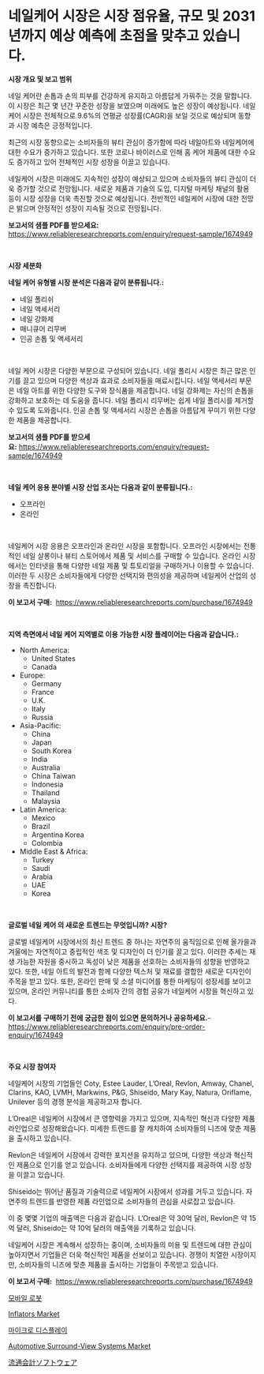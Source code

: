 <p><h1>네일케어 시장은 시장 점유율, 규모 및 2031년까지 예상 예측에 초점을 맞추고 있습니다.</h1></p><p><strong>시장 개요 및 보고 범위</strong></p>
<p><p>네일 케어란 손톱과 손의 피부를 건강하게 유지하고 아름답게 가꿔주는 것을 말합니다. 이 시장은 최근 몇 년간 꾸준한 성장을 보였으며 미래에도 높은 성장이 예상됩니다. 네일케어 시장은 전체적으로 9.6%의 연평균 성장률(CAGR)을 보일 것으로 예상되며 동향과 시장 예측은 긍정적입니다. </p><p>최근의 시장 동향으로는 소비자들의 뷰티 관심이 증가함에 따라 네일아트와 네일케어에 대한 수요가 증가하고 있습니다. 또한 코로나 바이러스로 인해 홈 케어 제품에 대한 수요도 증가하고 있어 전체적인 시장 성장을 이끌고 있습니다.</p><p>네일케어 시장은 미래에도 지속적인 성장이 예상되고 있으며 소비자들의 뷰티 관심이 더욱 증가할 것으로 전망됩니다. 새로운 제품과 기술의 도입, 디지털 마케팅 채널의 활용 등이 시장 성장을 더욱 촉진할 것으로 예상됩니다. 전반적인 네일케어 시장에 대한 전망은 밝으며 안정적인 성장이 지속될 것으로 전망됩니다.</p></p>
<p><strong>보고서의 샘플 PDF를 받으세요:</strong> <a href="https://www.reliableresearchreports.com/enquiry/request-sample/1674949">https://www.reliableresearchreports.com/enquiry/request-sample/1674949</a></p>
<p>&nbsp;</p>
<p><strong>시장 세분화</strong></p>
<p><strong>네일 케어 유형별 시장 분석은 다음과 같이 분류됩니다.:</strong></p>
<p><ul><li>네일 폴리쉬</li><li>네일 액세서리</li><li>네일 강화제</li><li>매니큐어 리무버</li><li>인공 손톱 및 액세서리</li></ul></p>
<p>&nbsp;</p>
<p><p>네일 케어 시장은 다양한 부문으로 구성되어 있습니다. 네일 폴리시 시장은 최근 많은 인기를 끌고 있으며 다양한 색상과 효과로 소비자들을 매료시킵니다. 네일 액세서리 부문은 네일 아트를 위한 다양한 도구와 장식품을 제공합니다. 네일 강화제는 자신의 손톱을 강화하고 보호하는 데 도움을 줍니다. 네일 폴리시 리무버는 쉽게 네일 폴리시를 제거할 수 있도록 도와줍니다. 인공 손톱 및 액세서리 시장은 손톱을 아름답게 꾸미기 위한 다양한 제품을 제공합니다.</p></p>
<p><strong>보고서의 샘플 PDF를 받으세요:</strong>&nbsp;<a href="https://www.reliableresearchreports.com/enquiry/request-sample/1674949">https://www.reliableresearchreports.com/enquiry/request-sample/1674949</a></p>
<p>&nbsp;</p>
<p><strong> 네일 케어 응용 분야별 시장 산업 조사는 다음과 같이 분류됩니다.:</strong></p>
<p><ul><li>오프라인</li><li>온라인</li></ul></p>
<p>&nbsp;</p>
<p><p>네일케어 시장 응용은 오프라인과 온라인 시장을 포함합니다. 오프라인 시장에서는 전통적인 네일 살롱이나 뷰티 스토어에서 제품 및 서비스를 구매할 수 있습니다. 온라인 시장에서는 인터넷을 통해 다양한 네일 제품 및 튜토리얼을 구매하거나 이용할 수 있습니다. 이러한 두 시장은 소비자들에게 다양한 선택지와 편의성을 제공하며 네일케어 산업의 성장을 촉진합니다.</p></p>
<p><strong>이 보고서 구매:</strong>&nbsp; <a href="https://www.reliableresearchreports.com/purchase/1674949">https://www.reliableresearchreports.com/purchase/1674949</a></p>
<p>&nbsp;</p>
<p><strong>지역 측면에서 네일 케어 지역별로 이용 가능한 시장 플레이어는 다음과 같습니다.:</strong></p>
<p><ul>
    <li>
        North America:
        <ul>
            <li>United States</li>
            <li>Canada</li>
        </ul>
    </li>
    <li>
        Europe:
        <ul>
            <li>Germany</li>
            <li>France</li>
            <li>U.K.</li>
            <li>Italy</li>
            <li>Russia</li>
        </ul>
    </li>
    <li>
        Asia-Pacific:
        <ul>
            <li>China</li>
            <li>Japan</li>
            <li>South Korea</li>
            <li>India</li>
            <li>Australia</li>
            <li>China Taiwan</li>
            <li>Indonesia</li>
            <li>Thailand</li>
            <li>Malaysia</li>
        </ul>
    </li>
    <li>
        Latin America:
        <ul>
            <li>Mexico</li>
            <li>Brazil</li>
            <li>Argentina Korea</li>
            <li>Colombia</li>
        </ul>
    </li>
    <li>
        Middle East & Africa:
        <ul>
            <li>Turkey</li>
            <li>Saudi</li>
            <li>Arabia</li>
            <li>UAE</li>
            <li>Korea</li>
        </ul>
    </li>
    </ul></p>
<p>&nbsp;</p>
<p><strong>글로벌 네일 케어 의 새로운 트렌드는 무엇입니까? 시장?</strong></p>
<p><p>글로벌 네일케어 시장에서의 최신 트렌드 중 하나는 자연주의 움직임으로 인해 올가을과 겨울에는 자연적이고 중립적인 색조 및 디자인이 더 인기를 끌고 있다. 이러한 추세는 재생 가능한 자원을 중시하고 독성이 낮은 제품을 선호하는 소비자들의 성향을 반영하고 있다. 또한, 네일 아트의 발전과 함께 다양한 텍스처 및 재료를 결합한 새로운 디자인이 주목을 받고 있다. 또한, 온라인 판매 및 소셜 미디어를 통한 마케팅이 성장세를 보이고 있으며, 온라인 커뮤니티를 통한 소비자 간의 경험 공유가 네일케어 시장을 혁신하고 있다.</p></p>
<p><strong>이 보고서를 구매하기 전에 궁금한 점이 있으면 문의하거나 공유하세요.</strong>- <a href="https://www.reliableresearchreports.com/enquiry/pre-order-enquiry/1674949">https://www.reliableresearchreports.com/enquiry/pre-order-enquiry/1674949</a></p>
<p>&nbsp;</p>
<p><strong>주요 시장 참여자</strong></p>
<p><p>네일케어 시장의 기업들인 Coty, Estee Lauder, L’Oreal, Revlon, Amway, Chanel, Clarins, KAO, LVMH, Markwins, P&G, Shiseido, Mary Kay, Natura, Oriflame, Unilever 등의 경쟁 분석을 제공하고자 합니다.</p><p>L’Oreal은 네일케어 시장에서 큰 영향력을 가지고 있으며, 지속적인 혁신과 다양한 제품 라인업으로 성장해왔습니다. 미세한 트렌드를 잘 캐치하여 소비자들의 니즈에 맞춘 제품을 출시하고 있습니다.</p><p>Revlon은 네일케어 시장에서 강력한 포지션을 유지하고 있으며, 다양한 색상과 혁신적인 제품으로 인기를 얻고 있습니다. 소비자들에게 다양한 선택지를 제공하여 시장 성장을 이끌고 있습니다.</p><p>Shiseido는 뛰어난 품질과 기술력으로 네일케어 시장에서 성과를 거두고 있습니다. 자연주의 트렌드를 반영한 제품 라인업으로 소비자들의 관심을 사로잡고 있습니다.</p><p>이 중 몇몇 기업의 매출액은 다음과 같습니다. L’Oreal은 약 30억 달러, Revlon은 약 15억 달러, Shiseido는 약 10억 달러의 매출액을 기록하고 있습니다.</p><p>네일케어 시장은 계속해서 성장하는 중이며, 소비자들의 미용 및 트렌드에 대한 관심이 높아지면서 기업들은 더욱 혁신적인 제품을 선보이고 있습니다. 경쟁이 치열한 시장이지만, 소비자들의 니즈에 맞춘 제품을 출시하는 기업들이 주목받고 있습니다.</p></p>
<p><strong>이 보고서 구매:</strong>&nbsp;&nbsp;<a href="https://www.reliableresearchreports.com/purchase/1674949">https://www.reliableresearchreports.com/purchase/1674949</a></p>
<p><p><a href="https://github.com/Skyleitney456456/Market-Research-Report-List-1/blob/main/42205638637.md">모바일 로봇</a></p><p><a href="https://issuu.com/reportprime-2/docs/inflators-market-size-2030.pptx">Inflators Market</a></p><p><a href="https://github.com/vs10l4sfg5c/Market-Research-Report-List-1/blob/main/20589818636.md">마이크로 디스플레이</a></p><p><a href="https://issuu.com/reportprime-2/docs/automotive-surround-view-systems-market-size-2030.">Automotive Surround-View Systems Market</a></p><p><a href="https://github.com/cnnriuez22368/Market-Research-Report-List-1/blob/main/55558849417.md">流通会計ソフトウェア</a></p></p>
